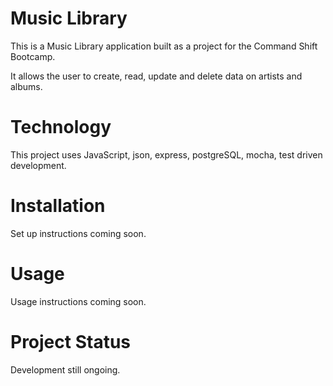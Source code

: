 # Music Library 

This is a Music Library application built as a project for the Command Shift Bootcamp. 

It allows the user to create, read, update and delete data on artists and albums. 

# Technology

This project uses JavaScript, json, express, postgreSQL, mocha, test driven development. 

# Installation
Set up instructions coming soon. 

# Usage
Usage instructions coming soon. 

# Project Status

Development still ongoing. 
